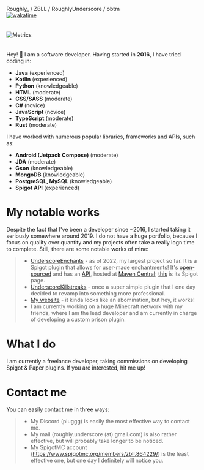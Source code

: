 Roughly_ / ZBLL / RoughlyUnderscore / obtm<br>
[![wakatime](https://wakatime.com/badge/user/19138aa2-1487-421c-9561-14ecdff554f8.svg)](https://wakatime.com/@19138aa2-1487-421c-9561-14ecdff554f8)<br><br><br>
![Metrics](https://metrics.lecoq.io/RoughlyUnderscore)<br><br><br>
Hey! :wave: I am a software developer. Having started in **2016**, I have tried coding in:
* **Java** (experienced)
* **Kotlin** (experienced)
* **Python** (knowledgeable)
* **HTML** (moderate)
* **CSS/SASS** (moderate)
* **C#** (novice)
* **JavaScript** (novice)
* **TypeScript** (moderate)
* **Rust** (moderate)

I have worked with numerous popular libraries, frameworks and APIs, such as:
* **Android (Jetpack Compose)** (moderate)
* **JDA** (moderate)
* **Gson** (knowledgeable)
* **MongoDB** (knowledgeable)
* **PostgreSQL, MySQL** (knowledgeable)
* **Spigot API** (experienced)

My notable works
===
Despite the fact that I've been a developer since ~2016, I started taking it seriously somewhere around 2019. I do not have a huge portfolio, because I focus on quality over quantity and my projects often take a really logn time to complete. Still, there are some notable works of mine:
> - [UnderscoreEnchants](https://github.com/RoughlyUnderscore/UnderscoreEnchants) - as of 2022, my largest project so far. It is a Spigot plugin that allows for user-made enchantments! It's [open-sourced](https://github.com/RoughlyUnderscore/UnderscoreEnchantsCode) and has an [API](https://github.com/RoughlyUnderscore/UnderscoreEnchantsAPI), hosted at [Maven Central](https://search.maven.org/artifact/io.github.zbll-cuber.enchantsapi/UnderscoreEnchantsAPI); [this](https://www.spigotmc.org/resources/%E2%AD%90-underscoreenchants-%E2%AD%90-create-custom-enchantments-2-guis-%E2%9A%A1.97002/) is its Spigot page.
> - [UnderscoreKillstreaks](https://github.com/RoughlyUnderscore/UnderscoreKillstreaks) - once a super simple plugin that I one day decided to revamp into something more professional.
> - [My website](https://github.com/RoughlyUnderscore/ZBLLRoughlyWebsite) - it kinda looks like an abomination, but hey, it works!
> - I am currently working on a huge Minecraft network with my friends, where I am the lead developer and am currently in charge of developing a custom prison plugin.

What I do
===
I am currently a freelance developer, taking commissions on developing Spigot & Paper plugins. If you are interested, hit me up!

Contact me
===
You can easily contact me in three ways:
> - My Discord (pluggg) is easily the most effective way to contact me.
> - My mail (roughly.underscore (at) gmail.com) is also rather effective, but will probably take longer to be noticed.
> - My SpigotMC account (https://www.spigotmc.org/members/zbll.864229/) is the least effective one, but one day I definitely will notice you.
